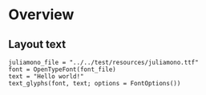 # Overview

## Layout text

```@example
juliamono_file = "../../test/resources/juliamono.ttf"
font = OpenTypeFont(font_file)
text = "Hello world!"
text_glyphs(font, text; options = FontOptions())
```

